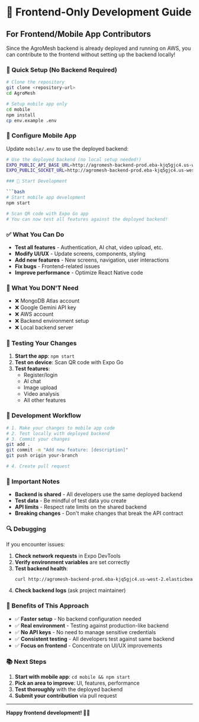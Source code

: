 # 🎨 Frontend-Only Development Guide

## For Frontend/Mobile App Contributors

Since the AgroMesh backend is already deployed and running on AWS, you can contribute to the frontend without setting up the backend locally!

### 🚀 Quick Setup (No Backend Required)

```bash
# Clone the repository
git clone <repository-url>
cd AgroMesh

# Setup mobile app only
cd mobile
npm install
cp env.example .env
```

### 📱 Configure Mobile App

Update `mobile/.env` to use the deployed backend:

```bash
# Use the deployed backend (no local setup needed!)
EXPO_PUBLIC_API_BASE_URL=http://agromesh-backend-prod.eba-kjq5gjc4.us-west-2.elasticbeanstalk.com/api
EXPO_PUBLIC_SOCKET_URL=http://agromesh-backend-prod.eba-kjq5gjc4.us-west-2.elasticbeanstalk.com

### 🎯 Start Development

```bash
# Start mobile app development
npm start

# Scan QR code with Expo Go app
# You can now test all features against the deployed backend!
```

### ✅ What You Can Do

- **Test all features** - Authentication, AI chat, video upload, etc.
- **Modify UI/UX** - Update screens, components, styling
- **Add new features** - New screens, navigation, user interactions
- **Fix bugs** - Frontend-related issues
- **Improve performance** - Optimize React Native code

### 🔧 What You DON'T Need

- ❌ MongoDB Atlas account
- ❌ Google Gemini API key
- ❌ AWS account
- ❌ Backend environment setup
- ❌ Local backend server

### 🧪 Testing Your Changes

1. **Start the app**: `npm start`
2. **Test on device**: Scan QR code with Expo Go
3. **Test features**:
   - Register/login
   - AI chat
   - Image upload
   - Video analysis
   - All other features

### 📝 Development Workflow

```bash
# 1. Make your changes to mobile app code
# 2. Test locally with deployed backend
# 3. Commit your changes
git add .
git commit -m "Add new feature: [description]"
git push origin your-branch

# 4. Create pull request
```

### 🚨 Important Notes

- **Backend is shared** - All developers use the same deployed backend
- **Test data** - Be mindful of test data you create
- **API limits** - Respect rate limits on the shared backend
- **Breaking changes** - Don't make changes that break the API contract

### 🔍 Debugging

If you encounter issues:

1. **Check network requests** in Expo DevTools
2. **Verify environment variables** are set correctly
3. **Test backend health**: 
   ```bash
   curl http://agromesh-backend-prod.eba-kjq5gjc4.us-west-2.elasticbeanstalk.com/api/health
   ```
4. **Check backend logs** (ask project maintainer)

### 🎉 Benefits of This Approach

- ✅ **Faster setup** - No backend configuration needed
- ✅ **Real environment** - Testing against production-like backend
- ✅ **No API keys** - No need to manage sensitive credentials
- ✅ **Consistent testing** - All developers test against same backend
- ✅ **Focus on frontend** - Concentrate on UI/UX improvements

### 📚 Next Steps

1. **Start with mobile app**: `cd mobile && npm start`
2. **Pick an area to improve**: UI, features, performance
3. **Test thoroughly** with the deployed backend
4. **Submit your contribution** via pull request

---

**Happy frontend development! 🎨✨**
